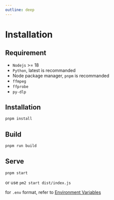 ```yaml
---
outline: deep
---
```


# Installation

## Requirement

- `Nodejs` >= 18
- `Python`, latest is recommanded
- Node package manager, `pnpm` is recommanded
- `ffmpeg`
- `ffprobe`
- `py-dlp`

## Installation

```sh
pnpm install
```

## Build

```sh
pnpm run build
```

## Serve

```sh
pnpm start
```

or use `pm2 start dist/index.js`

for `.env` format, refer to [Environment Variables](/installation/env)
